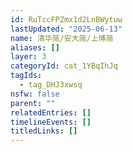```yaml
---
id: RuTccFPZmx1d2LnBWytuw
lastUpdated: "2025-06-13"
name: 清华简/安大简/上博简
aliases: []
layer: 3
categoryId: cat_1YBqIhJq
tagIds:
  - tag_DHJ3xwsq
nsfw: false
parent: ""
relatedEntries: []
timelineEvents: []
titledLinks: []
---
```


